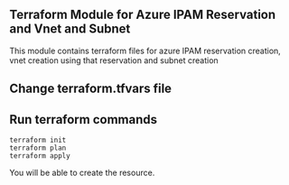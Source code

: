 ## Terraform Module for Azure IPAM Reservation and Vnet and Subnet

This module contains terraform files for azure IPAM reservation creation, vnet creation using that reservation and subnet creation 

## Change terraform.tfvars file

## Run terraform commands

```
terraform init
terraform plan
terraform apply

```

You will be able to create the resource.